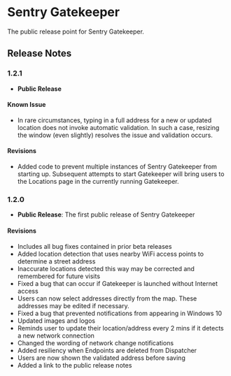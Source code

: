# Sentry Gatekeeper
The public release point for Sentry Gatekeeper.

## Release Notes

### 1.2.1
- **Public Release**

#### Known Issue
- In rare circumstances, typing in a full address for a new or updated location does not invoke automatic validation.  In such a case, resizing the window (even slightly) resolves the issue and validation occurs.

#### Revisions
- Added code to prevent multiple instances of Sentry Gatekeeper from starting up.  Subsequent attempts to start Gatekeeper will bring users to the Locations page in the currently running Gatekeeper.

### 1.2.0
- **Public Release**: The first public release of Sentry Gatekeeper

#### Revisions
- Includes all bug fixes contained in prior beta releases
- Added location detection that uses nearby WiFi access points to determine a street address
- Inaccurate locations detected this way may be corrected and remembered for future visits
- Fixed a bug that can occur if Gatekeeper is launched without Internet access
- Users can now select addresses directly from the map. These addresses may be edited if necessary.
- Fixed a bug that prevented notifications from appearing in Windows 10
- Updated images and logos
- Reminds user to update their location/address every 2 mins if it detects a new network connection
- Changed the wording of network change notifications
- Added resiliency when Endpoints are deleted from Dispatcher
- Users are now shown the validated address before saving
- Added a link to the public release notes
